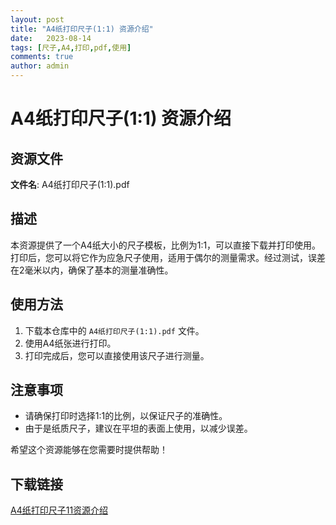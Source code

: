 ```yaml
---
layout: post
title: "A4纸打印尺子(1:1) 资源介绍"
date:   2023-08-14
tags: [尺子,A4,打印,pdf,使用]
comments: true
author: admin
---
```

# A4纸打印尺子(1:1) 资源介绍

## 资源文件
**文件名**: A4纸打印尺子(1:1).pdf

## 描述
本资源提供了一个A4纸大小的尺子模板，比例为1:1，可以直接下载并打印使用。打印后，您可以将它作为应急尺子使用，适用于偶尔的测量需求。经过测试，误差在2毫米以内，确保了基本的测量准确性。

## 使用方法
1. 下载本仓库中的 `A4纸打印尺子(1:1).pdf` 文件。
2. 使用A4纸张进行打印。
3. 打印完成后，您可以直接使用该尺子进行测量。

## 注意事项
- 请确保打印时选择1:1的比例，以保证尺子的准确性。
- 由于是纸质尺子，建议在平坦的表面上使用，以减少误差。

希望这个资源能够在您需要时提供帮助！

## 下载链接

[A4纸打印尺子11资源介绍](https://pan.quark.cn/s/c2ee9d56ac93)
